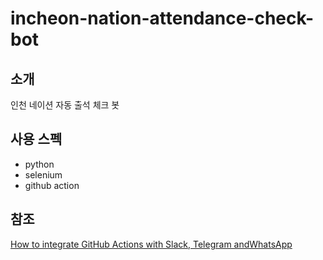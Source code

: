 # incheon-nation-attendance-check-bot

## 소개

인천 네이션 자동 출석 체크 봇

## 사용 스펙

- python
- selenium
- github action

## 참조

[How to integrate GitHub Actions with Slack, Telegram andWhatsApp](https://medium.com/cocoaacademymag/how-to-integrate-github-actions-with-slack-telegram-and-whatsapp-67a4dca0f17d)
